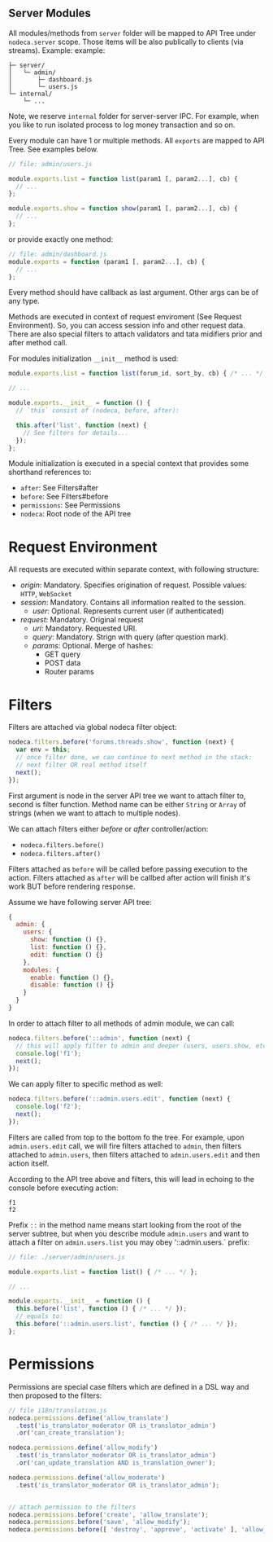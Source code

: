 Server Modules
--------------

All modules/methods from `server` folder will be mapped to API Tree under `nodeca.server` scope.
Those items will be also publically to clients (via streams). Example:
example:

```
├─ server/
│   └─ admin/
│       ├─ dashboard.js
│       └─ users.js
└─ internal/
    └─ ...
```

Note, we reserve `internal` folder for server-server IPC. For example, when you like to run
isolated process to log money transaction and so on.

Every module can have 1 or multiple methods. All `exports` are mapped to API Tree. See examples below.

``` javascript
// file: admin/users.js

module.exports.list = function list(param1 [, param2...], cb) {
  // ...
};

module.exports.show = function show(param1 [, param2...], cb) {
  // ...
};
```

or provide exactly one method:

``` javascript
// file: admin/dashboard.js
module.exports = function (param1 [, param2...], cb) {
  // ...
};
```

Every method should have callback as last argument. Other args can be of any type.

Methods are executed in context of request enviroment (See Request Environment).
So, you can access session info and other request data. There are also special
filters to attach validators and tata midifiers prior and after method call.

For modules initialization `__init__` method is used:

``` javascript
module.exports.list = function list(forum_id, sort_by, cb) { /* ... */ };

// ...

module.exports.__init__ = function () {
  // `this` consist of (nodeca, before, after):

  this.after('list', function (next) {
    // See filters for details...
  });
};
```

Module initialization is executed in a special context that provides some
shorthand references to:

- `after`: See Filters#after
- `before`: See Filters#before
- `permissions`: See Permissions
- `nodeca`: Root node of the API tree

Request Environment
===================

All requests are executed within separate context, with following structure:

-   *origin*: Mandatory. Specifies origination of request.
    Possible values: `HTTP`, `WebSocket`
-   *session*: Mandatory. Contains all information realted to the session.
    -   *user*: Optional. Represents current user (if authenticated)
-   *request*: Mandatory. Original request
    -   *uri*: Mandatory. Requested URI.
    -   *query*: Mandatory. Strign with query (after question mark).
    -   *params*: Optional. Merge of hashes:
        -   GET query
        -   POST data
        -   Router params

Filters
=======

Filters are attached via global nodeca filter object:

``` javascript
nodeca.filters.before('forums.threads.show', function (next) {
  var env = this;
  // once filter done, we can continue to next method in the stack:
  // next filter OR real method itself
  next();
});
```

First argument is node in the server API tree we want to attach filter to,
second is filter function. Method name can be either `String` or `Array` of
strings (when we want to attach to multiple nodes).

We can attach filters either *before* or *after* controller/action:

- `nodeca.filters.before()`
- `nodeca.filters.after()`

Filters attached as `before` will be called before passing execution to the
action. Filters attached as `after` will be callbed after action will finish
it's work BUT before rendering response.

Assume we have following server API tree:

``` javascript
{
  admin: {
    users: {
      show: function () {},
      list: function () {},
      edit: function () {}
    },
    modules: {
      enable: function () {},
      disable: function () {}
    }
  }
}
```

In order to attach filter to all methods of admin module, we can call:

``` javascript
nodeca.filters.before('::admin', function (next) {
  // this will apply filter to admin and deeper (users, users.show, etc)
  console.log('f1');
  next();
});
```

We can apply filter to specific method as well:

``` javascript
nodeca.filters.before('::admin.users.edit', function (next) {
  console.log('f2');
  next();
});
```

Filters are called from top to the bottom fo the tree. For example, upon
`admin.users.edit` call, we will fire filters attached to `admin`, then filters
attached to `admin.users`, then filters attached to `admin.users.edit` and then
action itself.

According to the API tree above and filters, this will lead in echoing to the
console before executing action:

```
f1
f2
```

Prefix `::` in the method name means start looking from the root of the server
subtree, but when you describe module `admin.users` and want to attach a filter
on `admin.users.list` you may obey '::admin.users.` prefix:

``` javascript
// file: ./server/admin/users.js

module.exports.list = function list() { /* ... */ };

// ...

module.exports.__init__ = function () {
  this.before('list', function () { /* ... */ });
  // equals to:
  this.before('::admin.users.list', function () { /* ... */ });
};
```


Permissions
===========

Permissions are special case filters which are defined in a DSL way and then
proposed to the filters:

``` javascript
// file i18n/translation.js
nodeca.permissions.define('allow_translate')
  .test('is_translator_moderator OR is_translator_admin')
  .or('can_create_translation');

nodeca.permissions.define('allow_modify')
  .test('is_translator_moderator OR is_translator_admin')
  .or('can_update_translation AND is_translation_owner');

nodeca.permissions.define('allow_moderate')
  .test('is_translator_moderator OR is_translator_admin');


// attach permission to the filters
nodeca.permissions.before('create', 'allow_translate');
nodeca.permissions.before('save', 'allow_modify');
nodeca.permissions.before([ 'destroy', 'approve', 'activate' ], 'allow_moderate');
```

